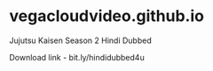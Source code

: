 # vegacloudvideo.github.io

Jujutsu Kaisen Season 2 Hindi Dubbed

Download link - bit.ly/hindidubbed4u

